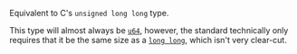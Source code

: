 Equivalent to C's `unsigned long long` type.

This type will almost always be [`u64`], however, the standard technically only requires that it be the same size as a [`long long`], which isn't very clear-cut.

[`long long`]: type.c_longlong.html
[`u64`]: ../../primitive.u64.html
